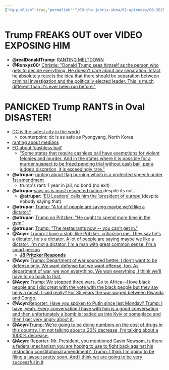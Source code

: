 ```yaml
---
{"dg-publish":true,"permalink":"/00-the-jahrix-show/02-episodes/08-2025/25/","tags":["jahrixshow","maga","trump"],"created":"2025-08-22T14:59:44.000-04:00","updated":"2025-08-25T17:28:40.834-04:00"}
---
```


# Trump FREAKS OUT over VIDEO EXPOSING HIM
 - **@realDonaldTrump:** [RANTING MELTDOWN](https://truthsocial.com/@realDonaldTrump/115086563627159779)
 - **@Ronxyz00:** [Christie: "Donald Trump sees himself as the person who gets to decide everything. He doesn't care about any separation. Infact he absolutely rejects the idea that there should be separation between criminal investigation and the politically elected leader. This is much different than it's ever been run before."](https://x.com/Ronxyz00/status/1959983247087075388)

# PANICKED Trump RANTS in Oval DISASTER!
- [DC is the safest city in the world](https://youtu.be/rlPfxyCnxHg?t=620)
    - counterpoint: dc is as safe as Pyongyang, North Korea
- [ranting about medians](https://x.com/Acyn/status/1959995764400427214/video/1)
- [EO about 'cashless bail'](https://youtu.be/rlPfxyCnxHg?t=712)
    - ["Some states that require cashless bail have exemptions for violent felonies and murder. And in the states where it is possible for a murder suspect to be freed pending trial without cash bail, per a judge’s discretion, it is exceedingly rare."](https://www.factcheck.org/2025/08/trumps-distortions-on-cashless-bail/)
- **@atrupar**: [ranting about flag burning which is a protected speech under 1st amendment](https://x.com/atrupar/status/1959997166014894247)
     - trump's rant: 1 year in jail, no bond (no exit)
- **@atrupar**:[says us is most respected nation ]()despite its not....
     - **@atrupar**: ['EU Leaders' calls him the 'president of europe'](https://x.com/i/status/1959997138340843565)(despite nobody saying that)
- **@atrupar**: [Trump: "A lot of people are saying maybe we'd like a dictator."](https://x.com/atrupar/status/1959994112251138356)
- **@atrupar**: [Trump on Pritzker: "He ought to spend more time in the gym."](https://x.com/atrupar/status/1959993691046609264)
- **@atrupar**: [Trump: "The restaurants now -- you can't get in."](https://x.com/atrupar/status/1959993359495201164)
- **@Acyn**: [Trump: I have a slob, like Pritzker, criticizing me. They say he's a dictator, he's a dictator. A lot of people are saying maybe we like a dictator. I'm not a dictator. I'm a man with great common sense. I'm a smart person](https://x.com/Acyn/status/1959994696585105828)
    - **[JB Pritzker Responds](https://x.com/JBPritzker/status/1960022753060221262)**
- **@Acyn**: [Trump: Department of war sounded better. I don't want to be defense only. We want defense but we want offense, too. As department of war, we won everything. We won everything. I think we'll have to go back to that.](https://x.com/Acyn/status/1960002696615989311/video/1)
- **@Acyn**: [Trump: We stopped three wars. Go to Africa—I love black people and I did great with the vote with the black people but they say he is a racist. I said really? For 35 years the war waged between Rwanda and Congo.](https://x.com/Acyn/status/1960003288516161660/video/1)
- **@Acyn**:[Reporter: Have you spoken to Putin since last Monday? Trump: I have, yeah. Every conversation I have with him is a good conversation and then unfortunately a bomb is loaded up into Kyiv or someplace and then I get very angry about it.](https://x.com/Acyn/status/1960008826591330674/video/1)
- **@Acyn**:[Trump: We’re going to be doing numbers on the cost of drugs in this country. I'm not talking about a 20% decrease, I'm talking about a 1000% decrease.](https://x.com/Acyn/status/1960010827777659039/video/1)
- **@Acyn**: [Reporter: Mr. President, you mentioned Gavin Newsom, is there a federal mechanism you are hoping to use to fight back against his restricting constitutional amendment?  Trump: I think I'm going to be filing a lawsuit pretty soon. And I think we are going to be very successful in it](https://x.com/Acyn/status/1960011702600454261/video/1)